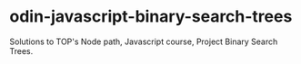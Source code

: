 # odin-javascript-binary-search-trees

Solutions to TOP's Node path, Javascript course, Project Binary Search Trees.